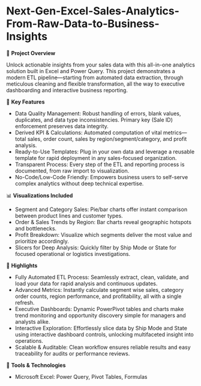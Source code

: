 # Next-Gen-Excel-Sales-Analytics-From-Raw-Data-to-Business-Insights

🧭 **Project Overview** 

Unlock actionable insights from your sales data with this all-in-one analytics solution built in Excel and Power Query. This project demonstrates a modern ETL pipeline—starting from automated data extraction, through meticulous cleaning and flexible transformation, all the way to executive dashboarding and interactive business reporting.

🚀 **Key Features**
-	Data Quality Management: Robust handling of errors, blank values, duplicates, and data type inconsistencies. Primary key (Sale ID) enforcement preserves data integrity.
-	Derived KPI & Calculations: Automated computation of vital metrics—total sales, order count, sales by region/segment/category, and profit analysis.
-	Ready-to-Use Templates: Plug in your own data and leverage a reusable template for rapid deployment in any sales-focused organization.
-	Transparent Process: Every step of the ETL and reporting process is documented, from raw import to visualization.
-	No-Code/Low-Code Friendly: Empowers business users to self-serve complex analytics without deep technical expertise.

📊 **Visualizations Included**
-	Segment and Category Sales: Pie/bar charts offer instant comparison between product lines and customer types.
-	Order & Sales Trends by Region: Bar charts reveal geographic hotspots and bottlenecks.
-	Profit Breakdown: Visualize which segments deliver the most value and prioritize accordingly.
-	Slicers for Deep Analysis: Quickly filter by Ship Mode or State for focused operational or logistics investigations.

🌟 **Highlights**
-	Fully Automated ETL Process: Seamlessly extract, clean, validate, and load your data for rapid analysis and continuous updates.
-	Advanced Metrics: Instantly calculate segment wise sales, category order counts, region performance, and profitability, all with a single refresh.
-	Executive Dashboards: Dynamic PowerPivot tables and charts make trend monitoring and opportunity discovery simple for managers and analysts alike.
-	Interactive Exploration: Effortlessly slice data by Ship Mode and State using interactive dashboard controls, unlocking multifaceted insight into operations.
-	Scalable & Auditable: Clean workflow ensures reliable results and easy traceability for audits or performance reviews.

🧰 **Tools & Technologies**
-	Microsoft Excel: Power Query, Pivot Tables, Formulas

